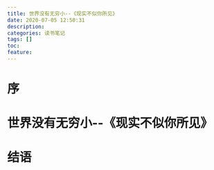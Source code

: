```yaml
---
title: 世界没有无穷小--《现实不似你所见》
date: 2020-07-05 12:50:31
description: 
categories: 读书笔记
tags: [] 
toc: 
feature: 
---
```


# 序
<!-- more -->

# 世界没有无穷小--《现实不似你所见》

# 结语